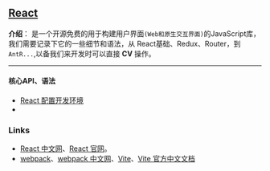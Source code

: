 ## [React](#)
**介绍**： 是一个开源免费的用于构建用户界面`(Web和原生交互界面)`的JavaScript库，我们需要记录下它的一些细节和语法，从 React基础、Redux、Router，到 `AntR...`,以备我们来开发时可以直接 **CV** 操作。

---
#### 核心API、语法
- [React 配置开发环境](./contents/grammar/ReactEnvironmentDevelopment.md)
- [](./)





### Links
- [React 中文网](https://zh-hans.react.dev/learn)、[React 官网](https://react.dev/)。
- [webpack](https://webpack.js.org/)、[webpack 中文网](https://www.webpackjs.com/)、[Vite](https://vite.dev/)、[Vite 官方中文文档](https://cn.vite.dev/guide/)